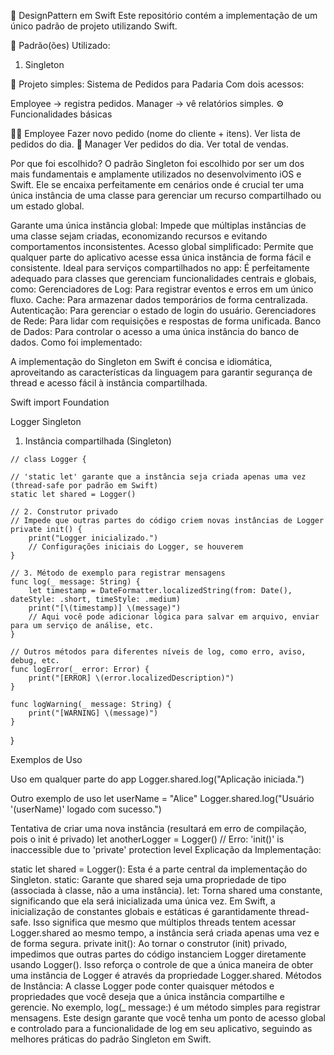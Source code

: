 📐 DesignPattern em Swift
Este repositório contém a implementação de um único padrão de projeto utilizando Swift.

🧩 Padrão(ões) Utilizado:
1. Singleton

🎯 Projeto simples: Sistema de Pedidos para Padaria
Com dois acessos:

Employee → registra pedidos.
Manager → vê relatórios simples.
⚙️ Funcionalidades básicas

👨‍🍳 Employee
Fazer novo pedido (nome do cliente + itens).
Ver lista de pedidos do dia.
👔 Manager
Ver pedidos do dia.
Ver total de vendas.


Por que foi escolhido?
O padrão Singleton foi escolhido por ser um dos mais fundamentais e amplamente utilizados no desenvolvimento iOS e Swift. Ele se encaixa perfeitamente em cenários onde é crucial ter uma única instância de uma classe para gerenciar um recurso compartilhado ou um estado global.

Garante uma única instância global: Impede que múltiplas instâncias de uma classe sejam criadas, economizando recursos e evitando comportamentos inconsistentes.
Acesso global simplificado: Permite que qualquer parte do aplicativo acesse essa única instância de forma fácil e consistente.
Ideal para serviços compartilhados no app: É perfeitamente adequado para classes que gerenciam funcionalidades centrais e globais, como:
Gerenciadores de Log: Para registrar eventos e erros em um único fluxo.
Cache: Para armazenar dados temporários de forma centralizada.
Autenticação: Para gerenciar o estado de login do usuário.
Gerenciadores de Rede: Para lidar com requisições e respostas de forma unificada.
Banco de Dados: Para controlar o acesso a uma única instância do banco de dados.
Como foi implementado:

A implementação do Singleton em Swift é concisa e idiomática, aproveitando as características da linguagem para garantir segurança de thread e acesso fácil à instância compartilhada.

Swift
import Foundation

Logger Singleton
  1. Instância compartilhada (Singleton)

    // class Logger {

    // 'static let' garante que a instância seja criada apenas uma vez (thread-safe por padrão em Swift)
    static let shared = Logger()

    // 2. Construtor privado
    // Impede que outras partes do código criem novas instâncias de Logger
    private init() {
        print("Logger inicializado.")
        // Configurações iniciais do Logger, se houverem
    }

    // 3. Método de exemplo para registrar mensagens
    func log(_ message: String) {
        let timestamp = DateFormatter.localizedString(from: Date(), dateStyle: .short, timeStyle: .medium)
        print("[\(timestamp)] \(message)")
        // Aqui você pode adicionar lógica para salvar em arquivo, enviar para um serviço de análise, etc.
    }

    // Outros métodos para diferentes níveis de log, como erro, aviso, debug, etc.
    func logError(_ error: Error) {
        print("[ERROR] \(error.localizedDescription)")
    }

    func logWarning(_ message: String) {
        print("[WARNING] \(message)")
    }
}

Exemplos de Uso

Uso em qualquer parte do app
Logger.shared.log("Aplicação iniciada.")

Outro exemplo de uso
let userName = "Alice"
Logger.shared.log("Usuário '\(userName)' logado com sucesso.")

Tentativa de criar uma nova instância (resultará em erro de compilação, pois o init é privado)
let anotherLogger = Logger() // Erro: 'init()' is inaccessible due to 'private' protection level
Explicação da Implementação:

static let shared = Logger(): Esta é a parte central da implementação do Singleton.
static: Garante que shared seja uma propriedade de tipo (associada à classe, não a uma instância).
let: Torna shared uma constante, significando que ela será inicializada uma única vez.
Em Swift, a inicialização de constantes globais e estáticas é garantidamente thread-safe. Isso significa que mesmo que múltiplos threads tentem acessar Logger.shared ao mesmo tempo, a instância será criada apenas uma vez e de forma segura.
private init(): Ao tornar o construtor (init) privado, impedimos que outras partes do código instanciem Logger diretamente usando Logger(). Isso reforça o controle de que a única maneira de obter uma instância de Logger é através da propriedade Logger.shared.
Métodos de Instância: A classe Logger pode conter quaisquer métodos e propriedades que você deseja que a única instância compartilhe e gerencie. No exemplo, log(_ message:) é um método simples para registrar mensagens.
Este design garante que você tenha um ponto de acesso global e controlado para a funcionalidade de log em seu aplicativo, seguindo as melhores práticas do padrão Singleton em Swift.

